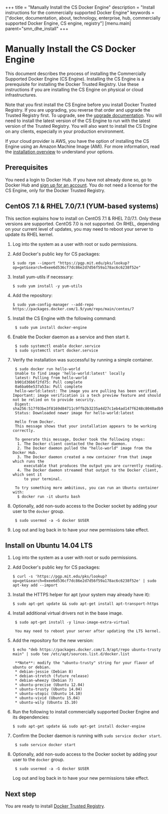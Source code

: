 +++
title = "Manually Install the CS Docker Engine"
description = "Install instructions for the commercially supported Docker Engine"
keywords = ["docker, documentation, about, technology, enterprise, hub, commercially supported Docker Engine, CS engine, registry"]
[menu.main]
parent="smn_dhe_install"
+++


# Manually Install the CS Docker Engine

This document describes the process of installing the Commercially Supported
Docker Engine (CS Engine). Installing the CS Engine is a prerequisite for
installing the Docker Trusted Registry. Use these instructions if you
are installing the CS Engine on physical or cloud infrastructures.

Note that you first install the CS Engine before you install Docker Trusted
Registry. If you are upgrading, you reverse that order and upgrade the Trusted
Registry first. To upgrade, see the [upgrade documentation](upgrade.md). You will need to install the latest version of the CS Engine to run with the latest
version of the Trusted Registry. You will also want to install the CS Engine on
any clients, especially in your production environment.

If your cloud provider is AWS, you have the option of installing the CS Engine
using an Amazon Machine Image (AMI). For more information, read the [installation overview](index.md) to understand your options.

## Prerequisites

You need a login to Docker Hub. If you have not already done so, go to Docker Hub and [sign up for an account](https://hub.docker.com). You do not need a license for the CS Engine, only for the Docker Trusted Registry.

## CentOS 7.1 & RHEL 7.0/7.1 (YUM-based systems)

This section explains how to install on CentOS 7.1 & RHEL 7.0/7.1. Only these
versions are supported. CentOS 7.0 is not supported. On RHEL, depending on your
current level of updates, you may need to reboot your server to update its RHEL
kernel.

1. Log into the system as a user with root or sudo permissions.

2. Add Docker's public key for CS packages:

    `$ sudo rpm --import "https://pgp.mit.edu/pks/lookup?op=get&search=0xee6d536cf7dc86e2d7d56f59a178ac6c6238f52e"`

3. Install yum-utils if necessary:

    `$ sudo yum install -y yum-utils`

4. Add the repository:

    ```
    $ sudo yum-config-manager --add-repo https://packages.docker.com/1.9/yum/repo/main/centos/7
    ```

5. Install the CS Engine with the following command:

        $ sudo yum install docker-engine

6. Enable the Docker daemon as a service and then start it.

        $ sudo systemctl enable docker.service
        $ sudo systemctl start docker.service

7. Verify the installation was successful by running a simple container.

        $ sudo docker run hello-world
        Unable to find image 'hello-world:latest' locally
        latest: Pulling from hello-world
        b901d36b6f2fd75: Pull complete
        0a6ba66e537a53a: Pull complete
        hello-world:latest: The image you are pulling has been verified. Important: image verification is a tech preview feature and should not be relied on to provide security.
        Digest: sha256:517f03be3f8169d84711c9ffb2b3235a4d27c1eb4ad147f6248c8040adb93113
        Status: Downloaded newer image for hello-world:latest

        Hello from Docker.
        This message shows that your installation appears to be working correctly.

        To generate this message, Docker took the following steps:
         1. The Docker client contacted the Docker daemon.
         2. The Docker daemon pulled the "hello-world" image from the Docker Hub.
         3. The Docker daemon created a new container from that image which runs the
            executable that produces the output you are currently reading.
         4. The Docker daemon streamed that output to the Docker client, which sent it
            to your terminal.

        To try something more ambitious, you can run an Ubuntu container with:
         $ docker run -it ubuntu bash

8. Optionally, add non-sudo access to the Docker socket by adding your user to the `docker` group.

        $ sudo usermod -a -G docker $USER

9. Log out and log back in to have your new permissions take effect.


## Install on Ubuntu 14.04 LTS

1. Log into the system as a user with root or sudo permissions.

2. Add Docker's public key for CS packages:

    `$ curl -s 'https://pgp.mit.edu/pks/lookup?op=get&search=0xee6d536cf7dc86e2d7d56f59a178ac6c6238f52e' | sudo apt-key add --import`

3. Install the HTTPS helper for apt (your system may already have it):

    `$ sudo apt-get update && sudo apt-get install apt-transport-https`

4. Install additional virtual drivers not in the base image.

        $ sudo apt-get install -y linux-image-extra-virtual

        You may need to reboot your server after updating the LTS kernel.

5. Add the repository for the new version:

    `$ echo "deb https://packages.docker.com/1.9/apt/repo ubuntu-trusty main" | sudo tee /etc/apt/sources.list.d/docker.list`

        **Note**: modify the "ubuntu-trusty" string for your flavor of ubuntu or debian.
        * debian-jessie (Debian 8)
        * debian-stretch (future release)
        * debian-wheezy (Debian 7)
        * ubuntu-precise (Ubuntu 12.04)
        * ubuntu-trusty (Ubuntu 14.04)
        * ubuntu-utopic (Ubuntu 14.10)
        * ubuntu-vivid (Ubuntu 15.04)
        * ubuntu-wily (Ubuntu 15.10)

6. Run the following to install commercially supported Docker Engine and its dependencies:

    `$ sudo apt-get update && sudo apt-get install docker-engine`

7. Confirm the Docker daemon is running with `sudo service docker start`.

        $ sudo service docker start

8. Optionally, add non-sudo access to the Docker socket by adding your user to the `docker` group.

        $ sudo usermod -a -G docker $USER

    Log out and log back in to have your new permissions take effect.


## Next step
You are ready to install [Docker Trusted Registry](install-dtr.md).
